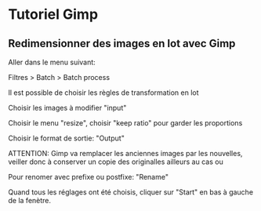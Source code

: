 # Tutoriel Gimp

## Redimensionner des images en lot avec Gimp

Aller dans le menu suivant:

Filtres > Batch > Batch process

Il est possible de choisir les règles de transformation en lot

Choisir les images à modifier "input"

Choisir le menu "resize", choisir "keep ratio" pour garder les proportions

Choisir le format de sortie: "Output"

ATTENTION: Gimp va remplacer les anciennes images par les nouvelles, veiller donc à conserver un copie des originalles ailleurs au cas ou

Pour renomer avec prefixe ou postfixe: "Rename"

Quand tous les réglages ont été choisis, cliquer sur "Start" en bas à gauche de la fenètre.
